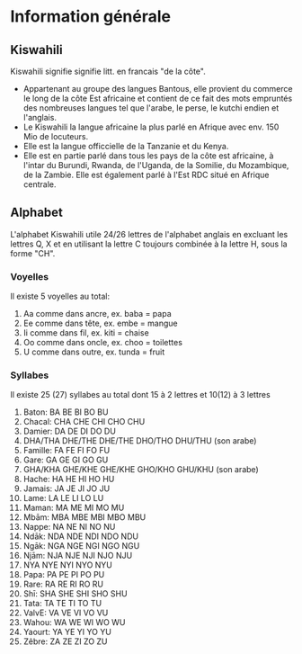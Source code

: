 # Information générale

## Kiswahili
Kiswahili signifie signifie litt. en francais "de la côte". 
- Appartenant au groupe des langues Bantous, elle provient du commerce le long de la côte Est africaine et contient de ce fait des mots empruntés des nombreuses langues tel que l'arabe, le perse, le kutchi endien et l'anglais.
- Le Kiswahili la langue africaine la plus parlé en Afrique avec env. 150 Mio de locuteurs.
- Elle est la langue officcielle de la Tanzanie et du Kenya.
- Elle est en partie parlé dans tous les pays de la côte est africaine, à l'intar du Burundi, Rwanda, de l'Uganda, de la Somilie, du Mozambique, de la Zambie. Elle est également parlé à l'Est RDC situé en Afrique centrale.

## Alphabet
L'alphabet Kiswahili utile 24/26 lettres de l'alphabet anglais en excluant les lettres Q, X et en utilisant la lettre C toujours combinée à la lettre H, sous la forme "CH".

### Voyelles
Il existe 5 voyelles au total:
1) Aa comme dans ancre, ex. baba = papa
2) Ee comme dans tête, ex. embe = mangue
3) Ii comme dans fil, ex. kiti = chaise
4) Oo comme dans oncle, ex. choo = toilettes
5) U comme dans outre, ex. tunda = fruit

### Syllabes
Il existe 25 (27) syllabes au total dont 15 à 2 lettres et 10(12) à 3 lettres
1) Baton: BA  BE  BI  BO  BU
2) Chacal: CHA  CHE  CHI  CHO  CHU
3) Damier: DA  DE  DI  DO  DU
4) DHA/THA  DHE/THE  DHE/THE  DHO/THO  DHU/THU (son arabe)
5) Famille: FA  FE  FI  FO  FU
6) Gare: GA  GE  GI  GO  GU
7) GHA/KHA  GHE/KHE  GHE/KHE  GHO/KHO  GHU/KHU (son arabe)
8) Hache: HA  HE  HI  HO  HU
9) Jamais: JA  JE  JI  JO  JU
10) Lame: LA  LE  LI  LO  LU
11) Maman: MA  ME  MI  MO  MU
12) Mbām: MBA  MBE  MBI  MBO  MBU
13) Nappe: NA  NE  NI  NO  NU
14) Ndāk: NDA  NDE  NDI  NDO  NDU
15) Ngāk: NGA  NGE  NGI  NGO  NGU
16) Njām: NJA  NJE  NJI  NJO  NJU
17) NYA  NYE  NYI  NYO  NYU
18) Papa: PA  PE  PI  PO  PU
19) Rare: RA  RE  RI  RO  RU
20) Shī: SHA  SHE  SHI  SHO  SHU
21) Tata:  TA  TE  TI  TO  TU
22) ValvE: VA  VE  VI  VO  VU
23) Wahou: WA  WE  WI  WO  WU
24) Yaourt:  YA  YE  YI  YO  YU
25) Zêbre: ZA  ZE  ZI  ZO  ZU


